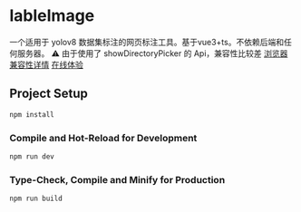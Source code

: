 # lableImage

一个适用于 yolov8 数据集标注的网页标注工具。基于vue3+ts。不依赖后端和任何服务器。
⚠ 由于使用了 showDirectoryPicker 的 Api，兼容性比较差
[浏览器兼容性详情](https://developer.mozilla.org/zh-CN/docs/Web/API/Window/showDirectoryPicker#%E6%B5%8F%E8%A7%88%E5%99%A8%E5%85%BC%E5%AE%B9%E6%80%A7)
[在线体验](https://ferretangel.github.io/labelImageWeb/)

## Project Setup

```sh
npm install
```

### Compile and Hot-Reload for Development

```sh
npm run dev
```

### Type-Check, Compile and Minify for Production

```sh
npm run build
```
